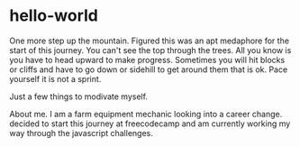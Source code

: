 # hello-world
One more step up the mountain.
Figured this was an apt medaphore for the start of this journey.
You can't see the top through the trees. 
All you know is you have to head upward to make progress.
Sometimes you will hit blocks or cliffs and have to go down or sidehill to get around them that is ok.
Pace yourself it is not a sprint.

Just a few things to modivate myself.

About me.
I am a farm equipment mechanic looking into a career change.
decided to start this journey at freecodecamp and am currently working my way through the javascript challenges.

